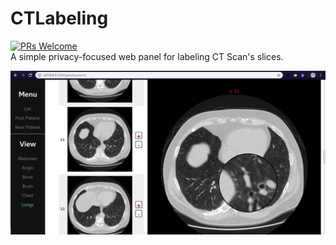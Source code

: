 # CTLabeling
[![PRs Welcome](https://img.shields.io/badge/PRs-welcome-brightgreen.svg?style=flat-square)](http://makeapullrequest.com)\
A simple privacy-focused web panel for labeling CT Scan's slices. 

![alt text](panel_demo.png)
